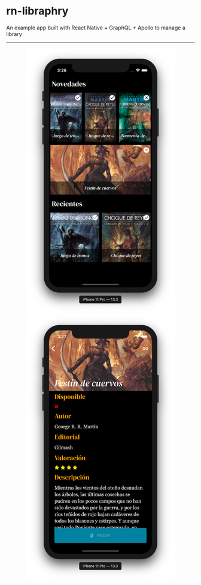 # rn-libraphry
An example app built with React Native + GraphQL + Apollo to manage a library

------



<p align="center">
  <img src="repo/001.png" alt="Libraphy" width="400">
	<img src="repo/002.png" alt="Libraphy" width="400">
</p>
